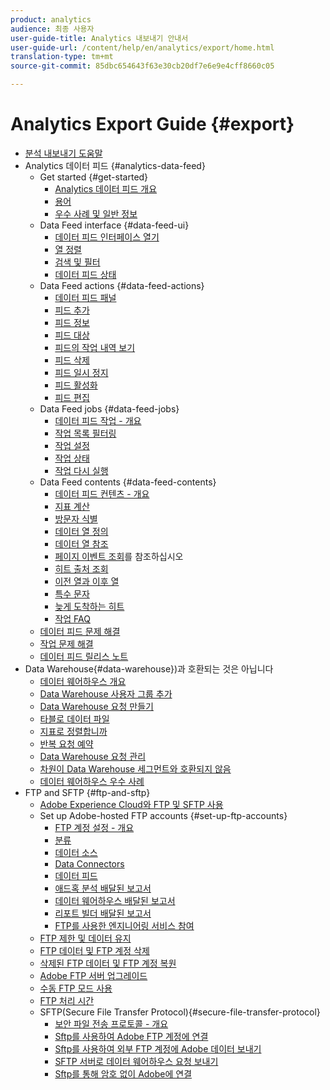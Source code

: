 ```yaml
---
product: analytics
audience: 최종 사용자
user-guide-title: Analytics 내보내기 안내서
user-guide-url: /content/help/en/analytics/export/home.html
translation-type: tm+mt
source-git-commit: 85dbc654643f63e30cb20df7e6e9e4cff8660c05

---
```



# Analytics Export Guide {#export}

+ [분석 내보내기 도움말](home.md)
+ Analytics 데이터 피드 {#analytics-data-feed}
   + Get started {#get-started}
      + [Analytics 데이터 피드 개요](analytics-data-feed/c-getstarted/data-feed-overview.md)
      + [용어](analytics-data-feed/c-getstarted/datafeeds-terminology.md)
      + [우수 사례 및 일반 정보](analytics-data-feed/c-getstarted/data-feeds-best-practices.md)
   + Data Feed interface {#data-feed-ui}
      + [데이터 피드 인터페이스 열기](analytics-data-feed/c-data-feed-ui/t-open-data-feed.md)
      + [열 정렬](analytics-data-feed/c-data-feed-ui/t-feed-columns-sort.md)
      + [검색 및 필터](analytics-data-feed/c-data-feed-ui/t-feed-search-and-filter.md)
      + [데이터 피드 상태](analytics-data-feed/c-data-feed-ui/r-datafeed-status.md)
   + Data Feed actions {#data-feed-actions}
      + [데이터 피드 패널](analytics-data-feed/c-data-feed-actions/data-feed-actions.md)
      + [피드 추가](analytics-data-feed/c-data-feed-actions/t-feed-add.md)
      + [피드 정보](analytics-data-feed/c-data-feed-actions/r-feed-information.md)
      + [피드 대상](analytics-data-feed/c-data-feed-actions/r-feed-destination.md)
      + [피드의 작업 내역 보기](analytics-data-feed/c-data-feed-actions/t-feed-job-history.md)
      + [피드 삭제](analytics-data-feed/c-data-feed-actions/t-feed-delete.md)
      + [피드 일시 정지](analytics-data-feed/c-data-feed-actions/t-feed-pause.md)
      + [피드 활성화](analytics-data-feed/c-data-feed-actions/t-feed-activate.md)
      + [피드 편집](analytics-data-feed/c-data-feed-actions/t-feed-edit.md)
   + Data Feed jobs {#data-feed-jobs}
      + [데이터 피드 작업 - 개요](analytics-data-feed/c-df-jobs/feed-jobs-processing.md)
      + [작업 목록 필터링](analytics-data-feed/c-df-jobs/t-jobs-filter.md)
      + [작업 설정](analytics-data-feed/c-df-jobs/r-jobs-settings.md)
      + [작업 상태](analytics-data-feed/c-df-jobs/r-job-status.md)
      + [작업 다시 실행](analytics-data-feed/c-df-jobs/t-job-rerun.md)
   + Data Feed contents {#data-feed-contents}
      + [데이터 피드 컨텐츠 - 개요](analytics-data-feed/c-df-contents/datafeeds-contents.md)
      + [지표 계산](analytics-data-feed/c-df-contents/datafeeds-calculate.md)
      + [방문자 식별](analytics-data-feed/c-df-contents/datafeeds-visid.md)
      + [데이터 열 정의](analytics-data-feed/c-df-contents/r-data-column-definitions.md)
      + [데이터 열 참조](analytics-data-feed/c-df-contents/datafeeds-reference.md)
      + [페이지 이벤트 조회](analytics-data-feed/c-df-contents/datafeeds-page-event.md)를 참조하십시오
      + [히트 출처 조회](analytics-data-feed/c-df-contents/datafeeds-hit-source.md)
      + [이전 열과 이후 열](analytics-data-feed/c-df-contents/datafeeds-column-types.md)
      + [특수 문자](analytics-data-feed/c-df-contents/datafeeds-spec-chars.md)
      + [늦게 도착하는 히트](analytics-data-feed/c-df-contents/late-arriving-hits.md)
      + [작업 FAQ](analytics-data-feed/c-df-contents/jobs-faq.md)
   + [데이터 피드 문제 해결](analytics-data-feed/feed-troubleshooting.md)
   + [작업 문제 해결](analytics-data-feed/jobs-troubleshooting.md)
   + [데이터 피드 릴리스 노트](analytics-data-feed/datafeeds-history.md)
+ Data Warehouse{#data-warehouse})과 호환되는 것은 아닙니다 
   + [데이터 웨어하우스 개요](data-warehouse/data-warehouse.md)
   + [Data Warehouse 사용자 그룹 추가](data-warehouse/t-dw-group.md)
   + [Data Warehouse 요청 만들기](data-warehouse/t-dw-create-request.md)
   + [타블로 데이터 파일](data-warehouse/t-tableau.md)
   + [지표로 정렬합니까](data-warehouse/sorting-by-metric.md)
   + [반복 요청 예약](data-warehouse/dw-schedule-recurring.md)
   + [Data Warehouse 요청 관리](data-warehouse/data-warehouse-requests-manage.md)
   + [차원이 Data Warehouse 세그먼트와 호환되지 않음](data-warehouse/dw-dimensions-incompatible-dwsegments.md)
   + [데이터 웨어하우스 우수 사례](data-warehouse/data-warehouse-bp.md)
+ FTP and SFTP {#ftp-and-sftp}
   + [Adobe Experience Cloud와 FTP 및 SFTP 사용](ftp-and-sftp/ftp-overview.md)
   + Set up Adobe-hosted FTP accounts {#set-up-ftp-accounts}
      + [FTP 계정 설정 - 개요](ftp-and-sftp/c-set-up-ftp-accounts/ftp-accounts.md)
      + [분류](ftp-and-sftp/c-set-up-ftp-accounts/ftp-saint.md)
      + [데이터 소스](ftp-and-sftp/c-set-up-ftp-accounts/ftp-datasources.md)
      + [Data Connectors](ftp-and-sftp/c-set-up-ftp-accounts/ftp-genesis.md)
      + [데이터 피드](ftp-and-sftp/c-set-up-ftp-accounts/ftp-datafeeds.md)
      + [애드혹 분석 배달된 보고서](ftp-and-sftp/c-set-up-ftp-accounts/ftp-discover-reports.md)
      + [데이터 웨어하우스 배달된 보고서](ftp-and-sftp/c-set-up-ftp-accounts/ftp-dw-reports.md)
      + [리포트 빌더 배달된 보고서](ftp-and-sftp/c-set-up-ftp-accounts/ftp-arb-reports.md)
      + [FTP를 사용한 엔지니어링 서비스 참여](ftp-and-sftp/c-set-up-ftp-accounts/ftp-eng-services.md)
   + [FTP 제한 및 데이터 유지](ftp-and-sftp/ftp-limits.md)
   + [FTP 데이터 및 FTP 계정 삭제](ftp-and-sftp/ftp-delete.md)
   + [삭제된 FTP 데이터 및 FTP 계정 복원](ftp-and-sftp/ftp-restore.md)
   + [Adobe FTP 서버 업그레이드](ftp-and-sftp/ftp-upgrade.md)
   + [수동 FTP 모드 사용](ftp-and-sftp/ftp-passive.md)
   + [FTP 처리 시간](ftp-and-sftp/ftp-processing.md)
   + SFTP(Secure File Transfer Protocol){#secure-file-transfer-protocol}
      + [보안 파일 전송 프로토콜 - 개요](ftp-and-sftp/c-sftp/ftp-sftp.md)
      + [Sftp를 사용하여 Adobe FTP 계정에 연결](ftp-and-sftp/c-sftp/ftp-sftp-connect.md)
      + [Sftp를 사용하여 외부 FTP 계정에 Adobe 데이터 보내기](ftp-and-sftp/c-sftp/ftp-sftp-transfer.md)
      + [SFTP 서버로 데이터 웨어하우스 요청 보내기](ftp-and-sftp/c-sftp/ftp-sftp-dw.md)
      + [Sftp를 통해 암호 없이 Adobe에 연결](ftp-and-sftp/c-sftp/ftp-sftp-cert-auth.md)
